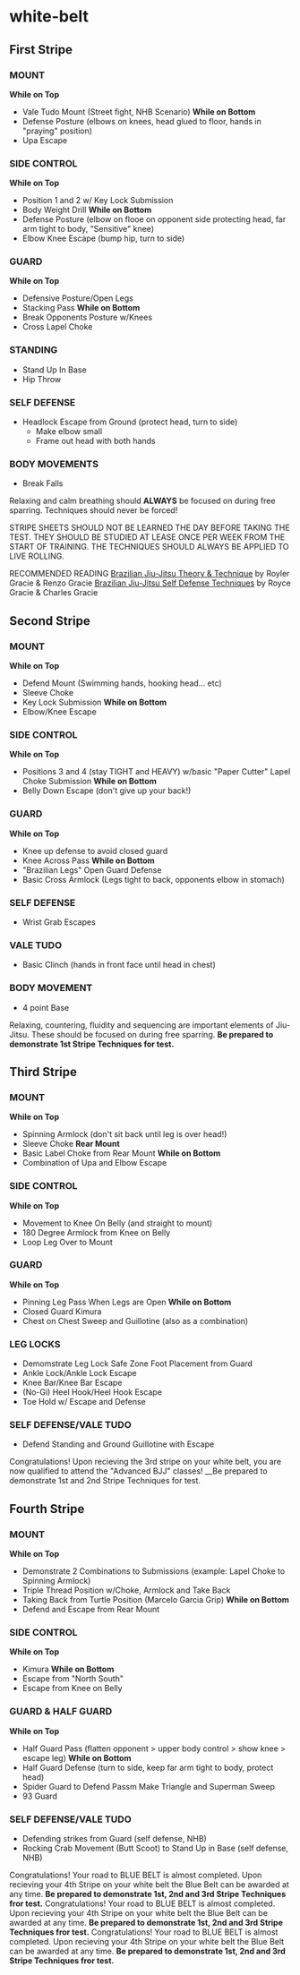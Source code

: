 # white-belt

## First Stripe
### MOUNT
__While on Top__
 - Vale Tudo Mount (Street fight, NHB Scenario)
__While on Bottom__
 - Defense Posture (elbows on knees, head glued to floor, hands in "praying" position)
 - Upa Escape

### SIDE CONTROL 
__While on Top__
 - Position 1 and 2 w/ Key Lock Submission
 - Body Weight Drill 
__While on Bottom__
 - Defense Posture (elbow on flooe on opponent side protecting head, far arm tight to body, "Sensitive" knee)
 - Elbow Knee Escape (bump hip, turn to side)

### GUARD
__While on Top__
 - Defensive Posture/Open Legs
 - Stacking Pass
__While on Bottom__
 - Break Opponents Posture w/Knees
 - Cross Lapel Choke

### STANDING
 - Stand Up In Base
 - Hip Throw

### SELF DEFENSE
 - Headlock Escape from Ground (protect head, turn to side)
     + Make elbow small
     + Frame out head with both hands

### BODY MOVEMENTS
 - Break Falls
 
Relaxing and calm breathing should __ALWAYS__ be focused on during free sparring.  Techniques should never be forced!

STRIPE SHEETS SHOULD NOT BE LEARNED THE DAY BEFORE TAKING THE TEST. THEY SHOULD BE STUDIED AT LEASE ONCE PER WEEK FROM THE START OF TRAINING. THE TECHNIQUES SHOULD ALWAYS BE APPLIED TO LIVE ROLLING.

RECOMMENDED READING
[Brazilian Jiu-Jitsu Theory & Technique]() by Royler Gracie & Renzo Gracie
[Brazilian Jiu-Jitsu Self Defense Techniques]() by Royce Gracie & Charles Gracie




## Second Stripe

### MOUNT
__While on Top__
 - Defend Mount (Swimming hands, hooking head... etc)
 - Sleeve Choke
 - Key Lock Submission
__While on Bottom__
 - Elbow/Knee Escape


### SIDE CONTROL
__While on Top__
 - Positions 3 and 4 (stay TIGHT and HEAVY) w/basic "Paper Cutter" Lapel Choke Submission
__While on Bottom__
 - Belly Down Escape (don't give up your back!)


### GUARD
__While on Top__
 - Knee up defense to avoid closed guard
 - Knee Across Pass
__While on Bottom__
 - "Brazilian Legs" Open Guard Defense
 - Basic Cross Armlock (Legs tight to back, opponents elbow in stomach)

### SELF DEFENSE
 - Wrist Grab Escapes

### VALE TUDO
 - Basic Clinch (hands in front face until head in chest)

### BODY MOVEMENT
 - 4 point Base 

Relaxing, countering, fluidity and sequencing are important elements of Jiu-Jitsu. These should be focused on during free sparring. __Be prepared to demonstrate 1st Stripe Techniques for test.__

## Third Stripe

### MOUNT
__While on Top__
 - Spinning Armlock (don't sit back until leg is over head!)
 - Sleeve Choke
__Rear Mount__
 - Basic Label Choke from Rear Mount
__While on Bottom__
 - Combination of Upa and Elbow Escape

### SIDE CONTROL
__While on Top__
 - Movement to Knee On Belly (and straight to mount)
 - 180 Degree Armlock from Knee on Belly
 - Loop Leg Over to Mount

### GUARD 
__While on Top__
 - Pinning Leg Pass When Legs are Open
__While on Bottom__
 - Closed Guard Kimura
 - Chest on Chest Sweep and Guillotine (also as a combination)

### LEG LOCKS
 - Demomstrate Leg Lock Safe Zone Foot Placement from Guard 
 - Ankle Lock/Ankle Lock Escape
 - Knee Bar/Knee Bar Escape
 - (No-Gi) Heel Hook/Heel Hook Escape
 - Toe Hold w/ Escape and Defense

### SELF DEFENSE/VALE TUDO
 - Defend Standing and Ground Guillotine with Escape 

Congratulations! Upon recieving the 3rd stripe on your white belt, you are now qualified to attend the "Advanced BJJ" classes! __Be prepared to demonstrate 1st and 2nd Stripe Techniques for test.

## Fourth Stripe


### MOUNT
__While on Top__
 - Demonstrate 2 Combinations to Submissions (example: Lapel Choke to Spinning Armlock)
 - Triple Thread Position w/Choke, Armlock and Take Back
 - Taking Back from Turtle Position (Marcelo Garcia Grip)
__While on Bottom__
 - Defend and Escape from Rear Mount

### SIDE CONTROL
__While on Top__
 - Kimura
__While on Bottom__
 - Escape from "North South"
 - Escape from Knee on Belly

### GUARD & HALF GUARD
__While on Top__
 - Half Guard Pass (flatten opponent > upper body control > show knee > escape leg)
__While on Bottom__
 - Half Guard Defense (turn to side, keep far arm tight to body, protect head)
 - Spider Guard to Defend Passm Make Triangle and Superman Sweep
 - 93 Guard

### SELF DEFENSE/VALE TUDO
 - Defending strikes from Guard (self defense, NHB)
 - Rocking Crab Movement (Butt Scoot) to Stand Up in Base (self defense, NHB)

Congratulations! Your road to BLUE BELT is almost completed. Upon recieving your 4th Stripe on your white belt the Blue Belt can be awarded at any time. __Be prepared to demonstrate 1st, 2nd and 3rd Stripe Techniques fror test.__
Congratulations! Your road to BLUE BELT is almost completed. Upon recieving your 4th Stripe on your white belt the Blue Belt can be awarded at any time. __Be prepared to demonstrate 1st, 2nd and 3rd Stripe Techniques fror test.__
Congratulations! Your road to BLUE BELT is almost completed. Upon recieving your 4th Stripe on your white belt the Blue Belt can be awarded at any time. __Be prepared to demonstrate 1st, 2nd and 3rd Stripe Techniques fror test.__
